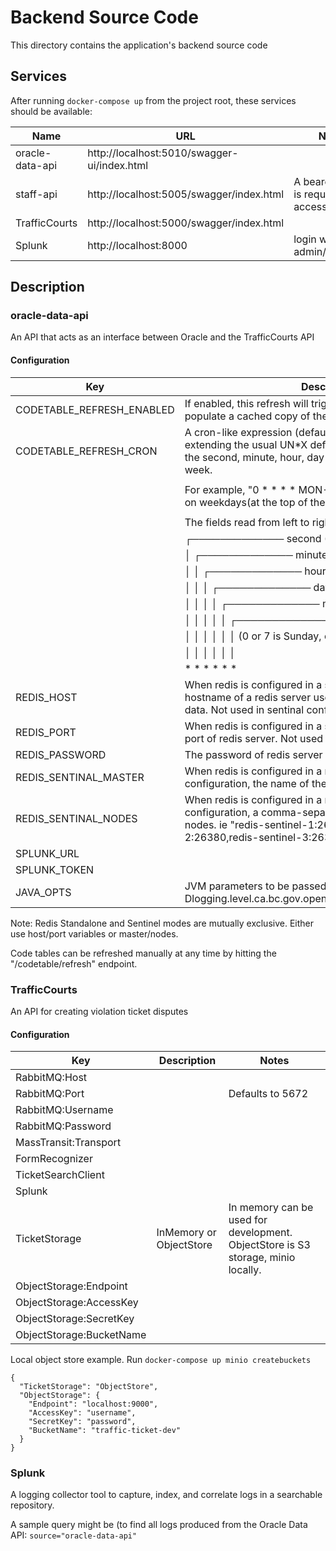 # Backend Source Code

This directory contains the application's backend source code

## Services

After running `docker-compose up` from the project root, these services should be available:

| Name                  | URL                                          | Notes
| --------------------- | -------------------------------------------- | --------------------------------------------
| oracle-data-api       | http://localhost:5010/swagger-ui/index.html  | 
| staff-api             | http://localhost:5005/swagger/index.html     | A bearer token is required to access the api
| TrafficCourts         | http://localhost:5000/swagger/index.html     | 
| Splunk                | http://localhost:8000                        | login with admin/password

## Description

### oracle-data-api
An API that acts as an interface between Oracle and the TrafficCourts API 

#### Configuration

| Key                         | Description
| --------------------------- | ----------------------------------------------------------------------------------------
| CODETABLE_REFRESH_ENABLED   | If enabled, this refresh will trigger a pull from JUSTIN to populate a cached copy of the lookup data in redis.
| CODETABLE_REFRESH_CRON      | A cron-like expression (defaulting to once per day at 3am), extending the usual UN*X definition to include triggers on the second, minute, hour, day of month, month, and day of week. 
|                             | 
|                             | For example, "0 * * * * MON-FRI" means once per minute on weekdays(at the top of the minute - the 0th second). 
|                             | 
|                             | The fields read from left to right are interpreted as follows:
|                             |  ┌───────────── second (0-59)
|                             |  │ ┌───────────── minute (0 - 59)
|                             |  │ │ ┌───────────── hour (0 - 23)
|                             |  │ │ │ ┌───────────── day of the month (1 - 31)
|                             |  │ │ │ │ ┌───────────── month (1 - 12) (or JAN-DEC)
|                             |  │ │ │ │ │ ┌───────────── day of the week (0 - 7)
|                             |  │ │ │ │ │ │          (0 or 7 is Sunday, or MON-SUN)
|                             |  │ │ │ │ │ │
|                             |  * * * * * *
| REDIS_HOST                  | When redis is configured in a standalone configuration, the hostname of a redis server used to cache JUSTIN lookup data. Not used in sentinal configuration.
| REDIS_PORT                  | When redis is configured in a standalone configuration, the port of redis server. Not used in sentinal configuration.
| REDIS_PASSWORD              | The password of redis server (either configuration).
| REDIS_SENTINAL_MASTER       | When redis is configured in a master-slave-sentinel configuration, the name of the master node, ie. "mymaster"
| REDIS_SENTINAL_NODES        | When redis is configured in a master-slave-sentinel configuration, a comma-separated list of host:port sentinal nodes. ie "redis-sentinel-1:26379,redis-sentinel-2:26380,redis-sentinel-3:26381"
| SPLUNK_URL                  | 
| SPLUNK_TOKEN                | 
| JAVA_OPTS	                  | JVM parameters to be passed to the container. ie, "-Dlogging.level.ca.bc.gov.open.jag.tco.oracledataapi=DEBUG"

Note: Redis Standalone and Sentinel modes are mutually exclusive.  Either use host/port variables or master/nodes.

Code tables can be refreshed manually at any time by hitting the "/codetable/refresh" endpoint.

### TrafficCourts
An API for creating violation ticket disputes

#### Configuration

| Key                   | Description                                  | Notes
| --------------------- | -------------------------------------------- | --------------------------------------------
| RabbitMQ:Host         |                       | 
| RabbitMQ:Port         |                       | Defaults to 5672
| RabbitMQ:Username     |                       | 
| RabbitMQ:Password     |                       | 
| MassTransit:Transport |                       | 
| FormRecognizer        |                       | 
| TicketSearchClient    |                       | 
| Splunk                |                       | 
| TicketStorage         | InMemory or ObjectStore                      | In memory can be used for development. ObjectStore is S3 storage, minio locally.
| ObjectStorage:Endpoint |
| ObjectStorage:AccessKey |
| ObjectStorage:SecretKey |
| ObjectStorage:BucketName |

Local object store example. Run `docker-compose up minio createbuckets`

```
{
  "TicketStorage": "ObjectStore",
  "ObjectStorage": {
    "Endpoint": "localhost:9000",
    "AccessKey": "username",
    "SecretKey": "password",
    "BucketName": "traffic-ticket-dev"
  }
}
```

### Splunk
A logging collector tool to capture, index, and correlate logs in a searchable repository.

A sample query might be (to find all logs produced from the Oracle Data API:
`source="oracle-data-api"`

